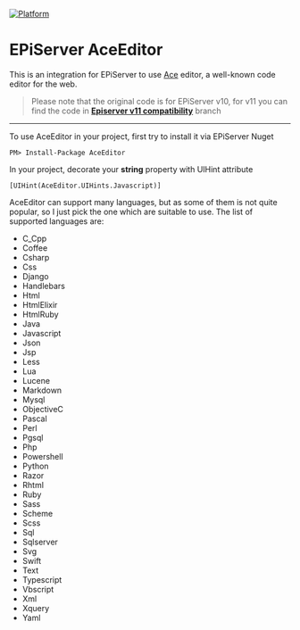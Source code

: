 [![Platform](https://img.shields.io/badge/Episerver-%2010.0.+-orange.svg?style=flat)](http://world.episerver.com/cms/)

# EPiServer AceEditor
This is an integration for EPiServer to use [Ace](https://github.com/ajaxorg/ace) editor, a well-known code editor for the web.

> Please note that the original code is for EPiServer v10, for v11 you can find the code in **[Episerver v11 compatibility](https://github.com/chrno1209/episerver-aceeditor/tree/Episerver_v11_compatibility)** branch

---------------------------------------------------------
To use AceEditor in your project, first try to install it via EPiServer Nuget
```
PM> Install-Package AceEditor
```

In your project, decorate your **string** property with UIHint attribute
```
[UIHint(AceEditor.UIHints.Javascript)]
```

AceEditor can support many languages, but as some of them is not quite popular, so I just pick the one which are suitable to use.
The list of supported languages are:
- C_Cpp
- Coffee
- Csharp
- Css
- Django
- Handlebars
- Html
- HtmlElixir
- HtmlRuby
- Java
- Javascript
- Json
- Jsp
- Less
- Lua
- Lucene
- Markdown
- Mysql
- ObjectiveC
- Pascal
- Perl
- Pgsql
- Php
- Powershell
- Python
- Razor
- Rhtml
- Ruby
- Sass
- Scheme
- Scss
- Sql
- Sqlserver
- Svg
- Swift
- Text
- Typescript
- Vbscript
- Xml
- Xquery
- Yaml
